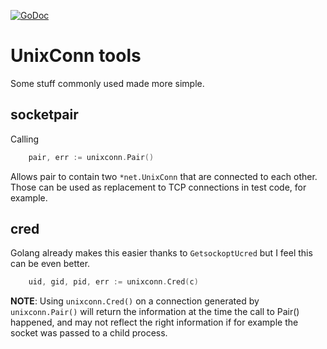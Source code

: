 [![GoDoc](https://godoc.org/github.com/KarpelesLab/unixconn?status.svg)](https://godoc.org/github.com/KarpelesLab/unixconn)

# UnixConn tools

Some stuff commonly used made more simple.

## socketpair

Calling

```go
	pair, err := unixconn.Pair()
```

Allows pair to contain two `*net.UnixConn` that are connected to each other.
Those can be used as replacement to TCP connections in test code, for example.

## cred

Golang already makes this easier thanks to `GetsockoptUcred` but I feel this
can be even better.

```go
	uid, gid, pid, err := unixconn.Cred(c)
```

**NOTE**: Using `unixconn.Cred()` on a connection generated by
`unixconn.Pair()` will return the information at the time the call to Pair()
happened, and may not reflect the right information if for example the socket
was passed to a child process.
